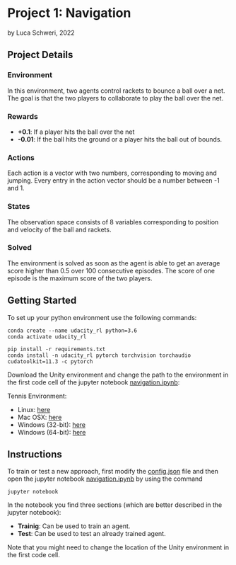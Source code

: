 # Project 1: Navigation
by Luca Schweri, 2022

## Project Details

### Environment

In this environment, two agents control rackets to bounce a ball over a net. The goal is that the two players to collaborate to play the ball over the net.

### Rewards

- **+0.1**: If a player hits the ball over the net
- **-0.01**: If the ball hits the ground or a player hits the ball out of bounds.

### Actions

Each action is a vector with two numbers, corresponding to moving and jumping. Every entry in the action vector should be a number between -1 and 1.

### States

The observation space consists of 8 variables corresponding to position and velocity of the ball and rackets.

### Solved

The environment is solved as soon as the agent is able to get an average score higher than 0.5 over 100 consecutive episodes. The score of one episode is the maximum score of the two players.


## Getting Started

To set up your python environment use the following commands:

```
conda create --name udacity_rl python=3.6
conda activate udacity_rl

pip install -r requirements.txt
conda install -n udacity_rl pytorch torchvision torchaudio cudatoolkit=11.3 -c pytorch

```

Download the Unity environment and change the path to the environment in the first code cell of the jupyter notebook [navigation.ipynb](navigation.ipynb):

Tennis Environment:
- Linux: [here](https://s3-us-west-1.amazonaws.com/udacity-drlnd/P3/Tennis/Tennis_Linux.zip)
- Mac OSX: [here](https://s3-us-west-1.amazonaws.com/udacity-drlnd/P3/Tennis/Tennis.app.zip)
- Windows (32-bit): [here](https://s3-us-west-1.amazonaws.com/udacity-drlnd/P3/Tennis/Tennis_Windows_x86.zip)
- Windows (64-bit): [here](https://s3-us-west-1.amazonaws.com/udacity-drlnd/P3/Tennis/Tennis_Windows_x86_64.zip)

## Instructions

To train or test a new approach, first modify the [config.json](config.json) file and then open the jupyter notebook [navigation.ipynb](navigation.ipynb) by using the command
```
jupyter notebook
```

In the notebook you find three sections (which are better described in the jupyter notebook):
- **Trainig**: Can be used to train an agent.
- **Test**: Can be used to test an already trained agent.

Note that you might need to change the location of the Unity environment in the first code cell.
